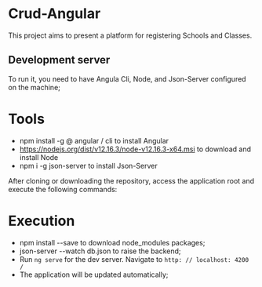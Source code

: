 
# Crud-Angular

This project aims to present a platform for registering Schools and Classes.

## Development server

To run it, you need to have Angula Cli, Node, and Json-Server configured on the machine;

# Tools
* npm install -g @ angular / cli to install Angular
* https://nodejs.org/dist/v12.16.3/node-v12.16.3-x64.msi to download and install Node
* npm i -g json-server to install Json-Server

After cloning or downloading the repository, access the application root and execute the following commands:

# Execution
* npm install --save to download node_modules packages;
* json-server --watch db.json to raise the backend;
* Run `ng serve` for the dev server. Navigate to `http: // localhost: 4200 /`
* The application will be updated automatically;